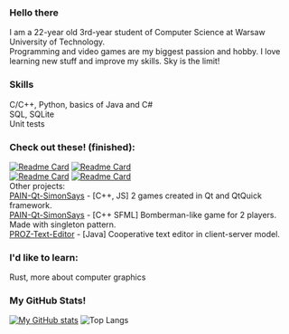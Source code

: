 ### Hello there
I am a 22-year old 3rd-year student of Computer Science at Warsaw University of Technology.  
Programming and video games are my biggest passion and hobby. I love learning new stuff and improve my skills. Sky is the limit!  

### Skills
C/C++, Python, basics of Java and C#  
SQL, SQLite  
Unit tests

### Check out these! (finished):  
[![Readme Card](https://github-readme-stats.vercel.app/api/pin/?username=justleon&repo=GKOM-Harvester&theme=nord)](https://github.com/justleon/GKOM-Harvester) 
[![Readme Card](https://github-readme-stats.vercel.app/api/pin/?username=justleon&repo=AAL-computational-complexity&theme=nord)](https://github.com/justleon/AAL-computational-complexity)  
[![Readme Card](https://github-readme-stats.vercel.app/api/pin/?username=justleon&repo=SCZR-real-time-meteorological-simulation&theme=nord)](https://github.com/justleon/SCZR-real-time-meteorological-simulation) 
[![Readme Card](https://github-readme-stats.vercel.app/api/pin/?username=justleon&repo=PSZT-maze-solver&theme=nord)](https://github.com/justleon/PSZT-maze-solver)  
Other projects:  
[PAIN-Qt-SimonSays](https://github.com/justleon/PAIN-Qt-SimonSays) - [C++, JS] 2 games created in Qt and QtQuick framework.  
[PAIN-Qt-SimonSays](https://github.com/justleon/BombermanPRO-I-) - [C++ SFML] Bomberman-like game for 2 players. Made with singleton pattern.  
[PROZ-Text-Editor](https://github.com/justleon/PROZ-Text-Editor) - [Java] Cooperative text editor in client-server model.  

### I'd like to learn:
Rust, more about computer graphics

### **My GitHub Stats!**  
[![My GitHub stats](https://github-readme-stats.vercel.app/api?username=justleon&show_icons=true&theme=nord)](https://github.com/anuraghazra/github-readme-stats) 
![Top Langs](https://github-readme-stats.vercel.app/api/top-langs/?username=justleon&layout=compact&theme=nord)
